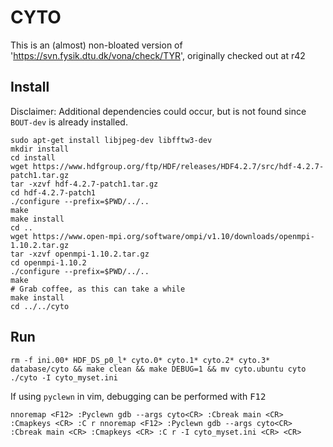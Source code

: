 # CYTO
This is an (almost) non-bloated version of 'https://svn.fysik.dtu.dk/vona/check/TYR',
originally checked out at r42

## Install
Disclaimer: Additional dependencies could occur, but is not found since
`BOUT-dev` is already installed.

```
sudo apt-get install libjpeg-dev libfftw3-dev
mkdir install
cd install
wget https://www.hdfgroup.org/ftp/HDF/releases/HDF4.2.7/src/hdf-4.2.7-patch1.tar.gz
tar -xzvf hdf-4.2.7-patch1.tar.gz
cd hdf-4.2.7-patch1
./configure --prefix=$PWD/../..
make
make install
cd ..
wget https://www.open-mpi.org/software/ompi/v1.10/downloads/openmpi-1.10.2.tar.gz
tar -xzvf openmpi-1.10.2.tar.gz
cd openmpi-1.10.2
./configure --prefix=$PWD/../..
make
# Grab coffee, as this can take a while
make install
cd ../../cyto
```

## Run

```
rm -f ini.00* HDF_DS_p0_l* cyto.0* cyto.1* cyto.2* cyto.3* database/cyto && make clean && make DEBUG=1 && mv cyto.ubuntu cyto
./cyto -I cyto_myset.ini
```

If using `pyclewn` in vim, debugging can be performed with <kbd>F12</kbd>

```
nnoremap <F12> :Pyclewn gdb --args cyto<CR> :Cbreak main <CR> :Cmapkeys <CR> :C r nnoremap <F12> :Pyclewn gdb --args cyto<CR> :Cbreak main <CR> :Cmapkeys <CR> :C r -I cyto_myset.ini <CR> <CR>
```
